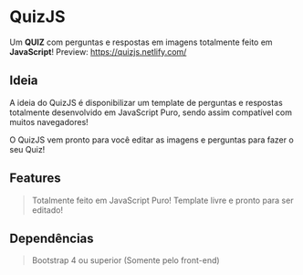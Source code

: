 # QuizJS

Um **QUIZ** com perguntas e respostas em imagens totalmente feito em **JavaScript**!
Preview: https://quizjs.netlify.com/

## Ideia
A ideia do QuizJS é disponibilizar um template de perguntas e respostas totalmente desenvolvido em JavaScript Puro, sendo assim compatível com muitos navegadores!

O QuizJS vem pronto para você editar as imagens e perguntas para fazer o seu Quiz!

## Features
> Totalmente feito em JavaScript Puro!
> Template livre e pronto para ser editado!

## Dependências

>Bootstrap 4 ou superior (Somente pelo front-end)
